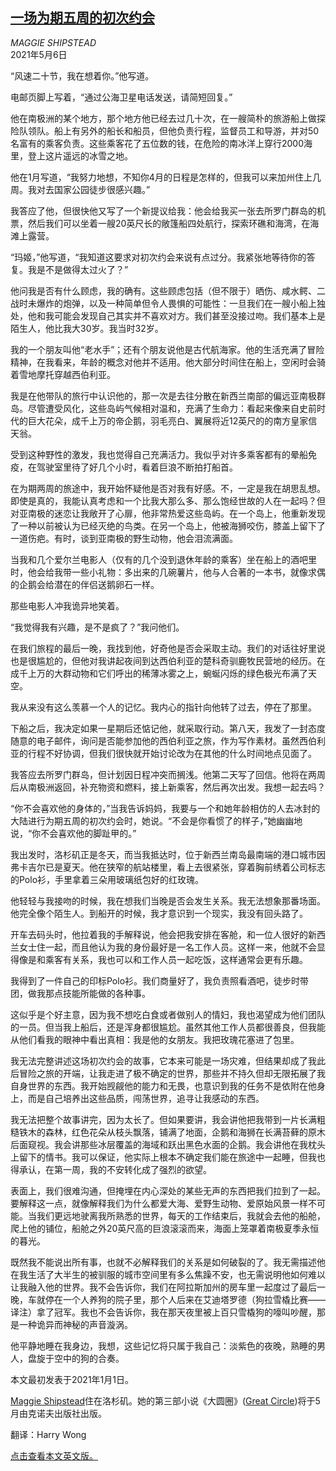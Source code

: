 <!--1620272222000-->
[一场为期五周的初次约会](https://cn.nytimes.com/style/20210506/modern-love-my-five-week-long-first-date/)
------

<address>MAGGIE SHIPSTEAD</address><time pudate="2021-05-06 11:18:16" datetime="2021-05-06 11:18:16">2021年5月6日</time><section class="article-body"><p>“风速二十节，我在想着你。”他写道。</p><p>电邮页脚上写着，“通过公海卫星电话发送，请简短回复。”</p><p>他在南极洲的某个地方，那个地方他已经去过几十次，在一艘简朴的旅游船上做探险队领队。船上有另外的船长和船员，但他负责行程，监督员工和导游，并对50名富有的乘客负责。这些乘客花了五位数的钱，在危险的南冰洋上穿行2000海里，登上这片遥远的冰雪之地。</p><p>他在1月写道，“我努力地想，不知你4月的日程是怎样的，但我可以来加州住上几周。我对去国家公园徒步很感兴趣。”</p><p>我答应了他，但很快他又写了一个新提议给我：他会给我买一张去所罗门群岛的机票，然后我们可以坐着一艘20英尺长的敞篷船四处航行，探索环礁和海湾，在海滩上露营。</p><p>“玛姬，”他写道，“我知道这要求对初次约会来说有点过分。我紧张地等待你的答复。我是不是做得太过火了？”</p><p>他问我是否有什么顾虑，我的确有。这些顾虑包括（但不限于）晒伤、咸水鳄、二战时未爆炸的炮弹，以及一种简单但令人畏惧的可能性：一旦我们在一艘小船上独处，他和我可能会发现自己其实并不喜欢对方。我们甚至没接过吻。我们基本上是陌生人，他比我大30岁。我当时32岁。</p><p>我的一个朋友叫他“老水手”；还有个朋友说他是古代航海家。他的生活充满了冒险精神，在我看来，年龄的概念对他并不适用。他大部分时间住在船上，空闲时会骑着雪地摩托穿越西伯利亚。</p><p>我是在他带队的旅行中认识他的，那一次是去往分散在新西兰南部的偏远亚南极群岛。尽管遭受风化，这些岛屿气候相对温和，充满了生命力：看起来像来自史前时代的巨大花朵，成千上万的帝企鹅，羽毛亮白、翼展将近12英尺的的南方皇家信天翁。</p><p>受到这种野性的激发，我也觉得自己充满活力。我似乎对许多乘客都有的晕船免疫，在驾驶室里待了好几个小时，看着巨浪不断拍打船首。</p><p>在为期两周的旅途中，我开始怀疑他是否对我有好感。不，一定是我在胡思乱想。即使是真的，我能认真考虑和一个比我大那么多、那么饱经世故的人在一起吗？但对亚南极的迷恋让我敞开了心扉，他非常热爱这些岛屿。在一个岛上，他重新发现了一种以前被认为已经灭绝的鸟类。在另一个岛上，他被海狮咬伤，膝盖上留下了一道伤疤。有时，谈到亚南极的野生动物，他会泪流满面。</p><p>当我和几个爱尔兰电影人（仅有的几个没到退休年龄的乘客）坐在船上的酒吧里时，他会给我带一些小礼物：多出来的几碗薯片，他与人合著的一本书，就像求偶的企鹅会给潜在的伴侣送鹅卵石一样。</p><p>那些电影人冲我诡异地笑着。</p><p>“我觉得我有兴趣，是不是疯了？”我问他们。</p><p>在我们旅程的最后一晚，我找到他，好奇他是否会采取主动。我们的对话往好里说也是很尴尬的，但他对我讲起夜间到达西伯利亚的楚科奇驯鹿牧民营地的经历。在成千上万的大群动物和它们呼出的稀薄冰雾之上，蜿蜒闪烁的绿色极光布满了天空。</p><p>我从来没有这么羡慕一个人的记忆。我内心的指针向他转了过去，停在了那里。</p><p>下船之后，我决定如果一星期后还惦记他，就采取行动。第八天，我发了一封态度随意的电子邮件，询问是否能参加他的西伯利亚之旅，作为写作素材。虽然西伯利亚的行程不好协调，但我们很快就开始讨论改为在其他的什么时间地点见面了。</p><p>我答应去所罗门群岛，但计划因日程冲突而搁浅。他第二天写了回信。他将在两周后从南极洲返回，补充物资和燃料，接上新乘客，然后再次出发。我想一起去吗？</p><p>“你不会喜欢他的身体的，”当我告诉妈妈，我要与一个和她年龄相仿的人去冰封的大陆进行为期五周的初次约会时，她说。“不会是你看惯了的样子，”她幽幽地说，“你不会喜欢他的脚趾甲的。”</p><p>我出发时，洛杉矶正是冬天，而当我抵达时，位于新西兰南岛最南端的港口城市因弗卡吉尔已是夏天。他在狭窄的航站楼里，看上去很紧张，穿着胸前绣着公司标志的Polo衫，手里拿着三朵用玻璃纸包好的红玫瑰。</p><p>他轻轻与我接吻的时候，我在想我们当晚是否会发生关系。我无法想象那番场面。他完全像个陌生人。到船开的时候，我才意识到一个现实，我没有回头路了。</p><p>开车去码头时，他拉着我的手解释说，他会把我安排在客舱，和一位人很好的新西兰女士住一起，而且他认为我的身份最好是一名工作人员。这样一来，他就不会显得像是和乘客有关系，我也可以和工作人员一起吃饭，这样通常会更有乐趣。</p><p>我得到了一件自己的印标Polo衫。我们商量好了，我负责照看酒吧，徒步时带团，做我那点技能所能做的各种事。</p><p>这似乎是个好主意，因为我不想吃白食或者做别人的情妇，我也渴望成为他们团队的一员。但当我上船后，还是浑身都很尴尬。虽然其他工作人员都很善良，但我能从他们看我的眼神中看出真相：我是他的女朋友。我把玫瑰花塞进了包里。</p><p>我无法完整讲述这场初次约会的故事，它本来可能是一场灾难，但结果却成了我此后冒险之旅的开端，让我走进了极不确定的世界，那些并不持久但却无限拓展了我自身世界的东西。我开始觊觎他的能力和无畏，也意识到我的任务不是依附在他身上，而是自己培养出这些品质，闯荡世界，追寻让我感动的东西。</p><p>我无法把整个故事讲完，因为太长了。但如果要讲，我会讲他把我带到一片长满粗糙铁木的森林，红色花朵从枝头飘落，铺满了地面，企鹅和海狮在长满苔藓的原木后面窥视。我会讲那些冰层覆盖的海域和跃出黑色水面的企鹅。我会讲他在我枕头上留下的情书。我可以保证，他实际上根本不确定我们能在旅途中一起睡，但我也得承认，在第一周，我的不安转化成了强烈的欲望。</p><p>表面上，我们很难沟通，但掩埋在内心深处的某些无声的东西把我们拉到了一起。要解释这一点，就像解释我们为什么都爱大海、爱野生动物、爱原始风景一样不可能。当我们更远地驶离我所熟悉的世界，每天的工作结束后，我就会去他的船舱，爬上他的铺位，船舱之外20英尺高的巨浪滚滚而来，海面上笼罩着南极夏季永恒的暮光。</p><p>既然我不能说出所有事，也就不必解释我们的关系是如何破裂的了。我无需描述他在我生活了大半生的被驯服的城市空间里有多么焦躁不安，也无需说明他如何难以让我融入他的世界。我不会告诉你，我们在阿拉斯加州的房车里一起度过了最后一晚，车就停在一个人养狗的院子里，那个人后来在艾迪塔罗德（狗拉雪橇比赛——译注）拿了冠军。我也不会告诉你，我在那天夜里被上百只雪橇狗的嚎叫吵醒，那是一种诡异而神秘的声音漩涡。</p><p>他平静地睡在我身边，我想，这些记忆将只属于我自己：淡紫色的夜晚，熟睡的男人，盘旋于空中的狗的合奏。</p></section><footer class="author-info"><p>本文最初发表于2021年1月1日。</p><p><a rel="nofollow" target="_blank" href="https://www.maggieshipstead.com/">Maggie Shipstead</a>住在洛杉矶。她的第三部小说《大圆圈》(<a rel="nofollow" target="_blank" href="https://www.penguinrandomhouse.com/books/609473/great-circle-by-maggie-shipstead/">Great Circle</a>)将于5月由克诺夫出版社出版。</p><p>翻译：Harry Wong</p><p><a rel="nofollow" target="_blank" href="https://www.nytimes.com/2021/01/01/style/modern-love-my-five-week-long-first-date.html">点击查看本文英文版。</a></p></footer>
